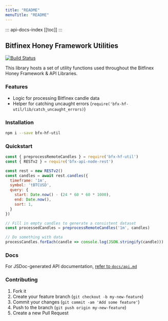 ```yaml
---
title: "README"
menuTitle: "README"
---
```

::: api-docs-index
[[toc]]
:::
## Bitfinex Honey Framework Utilities

[![Build Status](https://travis-ci.org/bitfinexcom/bfx-hf-util.svg?branch=master)](https://travis-ci.org/bitfinexcom/bfx-hf-util)

This library hosts a set of utility functions used throughout the Bitfinex Honey Framework & API Libraries.

### Features

* Logic for processing Bitfinex candle data
* Helper for catching uncaught errors (`require('bfx-hf-util/lib/catch_uncaught_errors)`)

### Installation

```bash
npm i --save bfx-hf-util
```

### Quickstart

```js
const { preprocessRemoteCandles } = require('bfx-hf-util')
const { RESTv2 } = require('bfx-api-node-rest')

const rest = new RESTv2()
const candles = await rest.candles({
  timeframe: '1m',
  symbol: 'tBTCUSD',
  query: {
    start: Date.now() - (24 * 60 * 60 * 1000),
    end: Date.now(),
    sort: 1,
  }
})

// Fill in empty candles to generate a consistent dataset
const processedCandles = preprocessRemoteCandles('1m', candles)

// Do something with data
processCandles.forEach(candle => console.log(JSON.stringify(candle)))
```

### Docs

For JSDoc-generated API documentation, [refer to `docs/api.md`](/docs/api.md)

### Contributing

1. Fork it
2. Create your feature branch (`git checkout -b my-new-feature`)
3. Commit your changes (`git commit -am 'Add some feature'`)
4. Push to the branch (`git push origin my-new-feature`)
5. Create a new Pull Request

